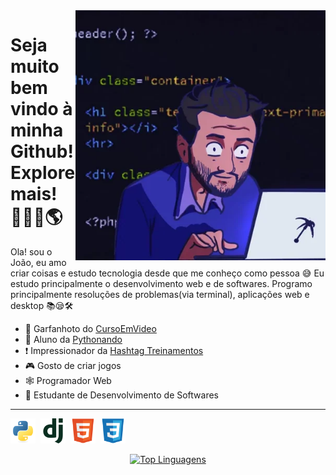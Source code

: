 <img src = "banner.gif" width = "400px" align = "right">


 # Seja muito bem vindo à minha Github! Explore mais! 🧙‍♂️🎇🌎


Ola! sou o João, eu amo criar coisas e estudo tecnologia desde que me conheço como pessoa 😅
Eu estudo principalmente o desenvolvimento web e de softwares. Programo principalmente resoluções de problemas(via terminal), aplicações web e desktop 📚😪🛠

- 🦗 Garfanhoto do [CursoEmVideo](https://www.cursoemvideo.com/)
- 🐍 Aluno da [Pythonando](https://pythonando.com.br/)
-  ❗ Impressionador da [Hashtag Treinamentos](https://www.hashtagtreinamentos.com/)
- 🎮 Gosto de criar jogos
- 🕸 Programador Web
- 🤕 Estudante de Desenvolvimento de Softwares

---
<!--https://github.com/devicons/devicon/tree/master/icons-->
<div>
  <img src="https://github.com/devicons/devicon/blob/master/icons/python/python-original.svg" title="Python" alt="Python" width="40" height="40"/>&nbsp;
  <img src="https://github.com/devicons/devicon/blob/master/icons/django/django-plain.svg" title="Django" alt="Django" width="40" height="40"/>&nbsp;
  <img src="https://github.com/devicons/devicon/blob/master/icons/html5/html5-original.svg" title="HTML5" alt="HTML" width="40" height="40"/>&nbsp;
  <img src="https://github.com/devicons/devicon/blob/master/icons/css3/css3-original.svg" title="CSS3" alt="CSS3" width="40" height="40"/>&nbsp;
          
</div>

<!--https://github.com/anuraghazra/github-readme-stats?tab=readme-ov-file#themes-->
<div align=center>
 
[![Top Linguagens](https://github-readme-stats.vercel.app/api/top-langs/?username=fjoao9744&layout=compact&theme=highcontrast&hide_border=true&bg_color=00000000&title_color=white&locale=pt-br&langs_count=10)](https://github.com/anuraghazra/github-readme-stats) 

</div>
